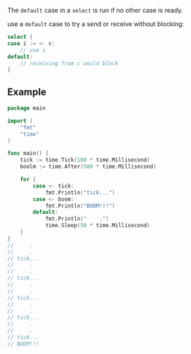 The `default` case in a `select` is run if no other case is ready.

use a `default` case to try a send or receive without blocking:
```go
select {
case i := <- c:
	// use i
default:
	// receiving from c would block
}
```

## Example
```go
package main

import (
	"fmt"
	"time"
)

func main() {
	tick := time.Tick(100 * time.Millisecond)
	boolm := time.After(500 * time.Millisecond)

	for {
		case <- tick:
			fmt.Println("tick...")
		case <- boom:
			fmt.Println("BOOM!!!")
		default:
			fmt.Println("    .")
			time.Sleep(50 * time.Millisecond)
	}
}
//     .
//     .
// tick...
//     .
//     .
// tick...
//     .
//     .
// tick...
//     .
//     .
// tick...
//     .
//     .
// tick...
// BOOM!!!
```